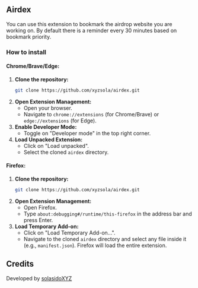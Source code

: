 ## Airdex

You can use this extension to bookmark the airdrop website you are working on. By default there is a reminder every 30 minutes based on bookmark priority.

### How to install

#### Chrome/Brave/Edge:
1.  **Clone the repository:**
    ```bash
    git clone https://github.com/xyzsola/airdex.git
    ```
2.  **Open Extension Management:**
    *   Open your browser.
    *   Navigate to `chrome://extensions` (for Chrome/Brave) or `edge://extensions` (for Edge).
3.  **Enable Developer Mode:**
    *   Toggle on "Developer mode" in the top right corner.
4.  **Load Unpacked Extension:**
    *   Click on "Load unpacked".
    *   Select the cloned `airdex` directory.

#### Firefox:
1.  **Clone the repository:**
    ```bash
    git clone https://github.com/xyzsola/airdex.git
    ```
2.  **Open Extension Management:**
    *   Open Firefox.
    *   Type `about:debugging#/runtime/this-firefox` in the address bar and press Enter.
3.  **Load Temporary Add-on:**
    *   Click on "Load Temporary Add-on...".
    *   Navigate to the cloned `airdex` directory and select any file inside it (e.g., `manifest.json`). Firefox will load the entire extension.

## Credits

Developed by [solasidoXYZ](https://x.com/solasidoXYZ)
